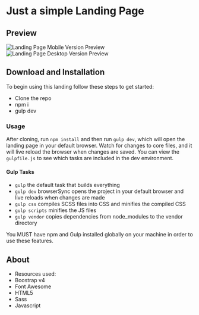 # Just a simple Landing Page

## Preview

![Landing Page Mobile Version Preview](http://i64.tinypic.com/2m4c8r6.png)
![Landing Page Desktop Version Preview](http://i65.tinypic.com/u1xzp.png)


## Download and Installation

To begin using this landing follow these steps to get started:
* Clone the repo
* npm i
* gulp dev


### Usage

After cloning, run `npm install` and then run `gulp dev`, which will open the landing page in your default browser. Watch for changes to core files, and it will live reload the browser when changes are saved. You can view the `gulpfile.js` to see which tasks are included in the dev environment.


#### Gulp Tasks

- `gulp` the default task that builds everything
- `gulp dev` browserSync opens the project in your default browser and live reloads when changes are made
- `gulp css` compiles SCSS files into CSS and minifies the compiled CSS
- `gulp scripts` minifies the JS files
- `gulp vendor` copies dependencies from node_modules to the vendor directory

You MUST have npm and Gulp installed globally on your machine in order to use these features.


## About

- Resources used:
- Boostrap v4
- Font Awesome
- HTML5
- Sass
- Javascript